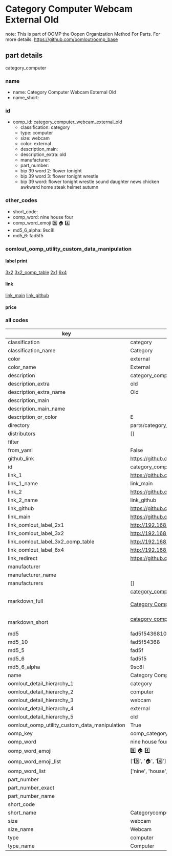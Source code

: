 # Category Computer Webcam External Old  

note: This is part of OOMP the Oopen Organization Method For Parts. For more details: https://github.com/oomlout/oomp_base

##  part details
  



category_computer



### name
* name: Category Computer Webcam External Old
* name_short: 
### id
* oomp_id: category_computer_webcam_external_old
  * classification: category
  * type: computer
  * size: webcam
  * color: external
  * description_main: 
  * description_extra: old
  * manufacturer: 
  * part_number: 
  * bip 39 word 2: flower tonight
  * bip 39 word 3: flower tonight wrestle
  * bip 39 word: flower tonight wrestle sound daughter news chicken awkward home steak helmet autumn

### other_codes
* short_code: 
* oomp_word: nine house four
* oomp_word_emoji :nine: :house: :four:
* md5_6_alpha: 9sc8l
* md5_6: fad5f5






### oomlout_oomp_utility_custom_data_manipulation
#### label print
[3x2](http://192.168.1.245:1112/?label=oomp%209sc8l)
[3x2_oomp_table](http://192.168.1.108:1112/?label=oomp%209sc8l)
[2x1](http://192.168.1.242:1112/?label=oomp%209sc8l)
[6x4](http://192.168.1.55:1112/?label=oomp%209sc8l)    

#### link

[link_main](https://github.com/oomlout/oomlout_oomp_version_1_messy/tree/main/parts/category_computer_webcam_external_old) [link_github](https://github.com/oomlout/oomlout_oomp_version_1_messy/tree/main/parts/category_computer_webcam_external_old)                             

#### price







### all codes 
| key | value |  
| --- | --- |  
| classification | category |  
| classification_name | Category |  
| color | external |  
| color_name | External |  
| description | category_computer |  
| description_extra | old |  
| description_extra_name | Old |  
| description_main |  |  
| description_main_name |  |  
| description_or_color | E  |  
| directory | parts/category_computer_webcam_external_old |  
| distributors | [] |  
| filter |  |  
| from_yaml | False |  
| github_link | https://github.com/oomlout/oomlout_oomp_part_src/tree/main/parts/category_computer_webcam_external_old |  
| id | category_computer_webcam_external_old |  
| link_1 | https://github.com/oomlout/oomlout_oomp_version_1_messy/tree/main/parts/category_computer_webcam_external_old |  
| link_1_name | link_main |  
| link_2 | https://github.com/oomlout/oomlout_oomp_version_1_messy/tree/main/parts/category_computer_webcam_external_old |  
| link_2_name | link_github |  
| link_github | https://github.com/oomlout/oomlout_oomp_version_1_messy/tree/main/parts/category_computer_webcam_external_old |  
| link_main | https://github.com/oomlout/oomlout_oomp_version_1_messy/tree/main/parts/category_computer_webcam_external_old |  
| link_oomlout_label_2x1 | http://192.168.1.242:1112/?label=oomp%209sc8l |  
| link_oomlout_label_3x2 | http://192.168.1.245:1112/?label=oomp%209sc8l |  
| link_oomlout_label_3x2_oomp_table | http://192.168.1.108:1112/?label=oomp%209sc8l |  
| link_oomlout_label_6x4 | http://192.168.1.55:1112/?label=oomp%209sc8l |  
| link_redirect | https://github.com/oomlout/oomlout_oomp_version_1_messy/tree/main/parts/category_computer_webcam_external_old |  
| manufacturer |  |  
| manufacturer_name |  |  
| manufacturers | [] |  
| markdown_full | [category_computer_webcam_external_old](none)<br>[](none)<br>[Category Computer Webcam External Old](none)<br><br> |  
| markdown_short | [category_computer_webcam_external_old](none)<br><br> |  
| md5 | fad5f5436810c4f6549becfdfcb922cc |  
| md5_10 | fad5f54368 |  
| md5_5 | fad5f |  
| md5_6 | fad5f5 |  
| md5_6_alpha | 9sc8l |  
| name | Category Computer Webcam External Old |  
| oomlout_detail_hierarchy_1 | category |  
| oomlout_detail_hierarchy_2 | computer |  
| oomlout_detail_hierarchy_3 | webcam |  
| oomlout_detail_hierarchy_4 | external |  
| oomlout_detail_hierarchy_5 | old |  
| oomlout_oomp_utility_custom_data_manipulation | True |  
| oomp_key | oomp_category_computer_webcam_external_old |  
| oomp_word | nine house four |  
| oomp_word_emoji | :nine: :house: :four: |  
| oomp_word_emoji_list | [':nine:', ':house:', ':four:'] |  
| oomp_word_list | ['nine', 'house', 'four'] |  
| part_number |  |  
| part_number_exact |  |  
| part_number_name |  |  
| short_code |  |  
| short_name | Categorycomputer |  
| size | webcam |  
| size_name | Webcam |  
| type | computer |  
| type_name | Computer |  

